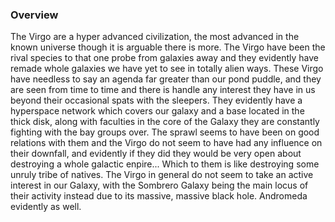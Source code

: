 
### Overview

The Virgo are a hyper advanced civilization, the most advanced in the known universe though it is arguable there is more.  The Virgo have been the rival species to that one probe from galaxies away and they evidently have remade whole galaxies we have yet to see in totally alien ways.  These Virgo have needless to say an agenda far greater than our pond puddle, and they are seen from time to time and there is handle any interest they have in us beyond their occasional spats with the sleepers.  They evidently have a hyperspace network which covers our galaxy and a base located in the thick disk, along with faculties in the core of the Galaxy they are constantly fighting with the bay groups over.  The sprawl seems to have been on good relations with them and the Virgo do not seem to have had any influence on their downfall, and evidently if they did they would be very open about destroying a whole galactic enpire...  Which to them is like destroying some unruly tribe of natives.  The Virgo in general do not seem to take an active interest in our Galaxy, with the Sombrero Galaxy being the main locus of their activity instead due to its massive, massive black hole.  Andromeda evidently as well.  
